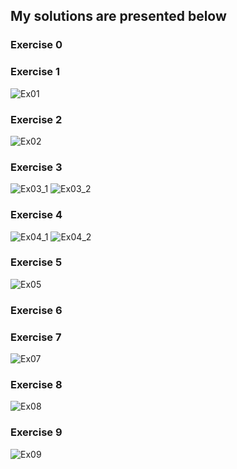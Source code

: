 <h2>My solutions are presented below</h2>

<h3>Exercise 0</h3>

<h3>Exercise 1</h3>

![Ex01](https://user-images.githubusercontent.com/91955435/210113209-4b31e68b-0180-46d2-84fe-77d9ad1d1411.gif)

<h3>Exercise 2</h3>

![Ex02](https://user-images.githubusercontent.com/91955435/210113216-1bd71727-9769-458f-a6cf-9f9a0223700e.gif)

<h3>Exercise 3</h3>

![Ex03_1](https://user-images.githubusercontent.com/91955435/210114334-7dcaa6f7-8e1d-4c39-8a2d-7712bf220e49.gif)
![Ex03_2](https://user-images.githubusercontent.com/91955435/210114347-50c1df4f-19ed-4f0e-8be8-fa58af13d385.gif)

<h3>Exercise 4</h3>

![Ex04_1](https://user-images.githubusercontent.com/91955435/210113286-8c4a87fc-871e-4df3-b205-f61dd7c0ded7.gif)
![Ex04_2](https://user-images.githubusercontent.com/91955435/210113288-2ac51779-ed12-45c3-8793-457149b254ce.gif)

<h3>Exercise 5</h3>

![Ex05](https://user-images.githubusercontent.com/91955435/210144832-08c5e6bb-9b11-40a5-8eb1-e443674ed41b.gif)

<h3>Exercise 6</h3>

<h3>Exercise 7</h3>

![Ex07](https://user-images.githubusercontent.com/91955435/210144871-1b1a30c4-a677-4479-88e7-73bc6ba63237.gif)

<h3>Exercise 8</h3>

![Ex08](https://user-images.githubusercontent.com/91955435/210145019-675ad7b7-d120-412c-906f-948a5386d1ae.gif)

<h3>Exercise 9</h3>

![Ex09](https://user-images.githubusercontent.com/91955435/210145105-41a958bd-70a2-4ef0-ad57-66f26702d0ff.gif)


